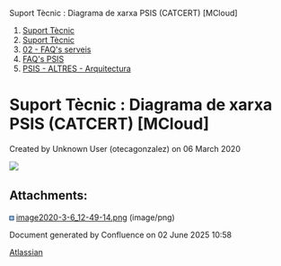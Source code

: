 Suport Tècnic : Diagrama de xarxa PSIS (CATCERT) \[MCloud\]  

1.  [Suport Tècnic](index.html)
2.  [Suport Tècnic](13893782.html)
3.  [02 - FAQ's serveis](26313393.html)
4.  [FAQ's PSIS](28706373.html)
5.  [PSIS - ALTRES - Arquitectura](PSIS---ALTRES---Arquitectura_36339903.html)

Suport Tècnic : Diagrama de xarxa PSIS (CATCERT) \[MCloud\]
===========================================================

Created by Unknown User (otecagonzalez) on 06 March 2020

![](attachments/36339905/36339906.png)

Attachments:
------------

![](images/icons/bullet_blue.gif) [image2020-3-6\_12-49-14.png](attachments/36339905/36339906.png) (image/png)  

Document generated by Confluence on 02 June 2025 10:58

[Atlassian](http://www.atlassian.com/)